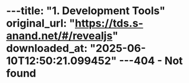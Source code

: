 ---title: "1. Development Tools"
original_url: "https://tds.s-anand.net/#/revealjs"
downloaded_at: "2025-06-10T12:50:21.099452"
---404 - Not found
===============